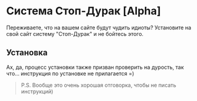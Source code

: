 # Система Стоп-Дурак [Alpha]

Переживаете, что на вашем сайте будут чудить идиоты? Установите на свой сайт систему "Стоп-Дурак" и не бойтесь этого.

## Установка
Ах, да, процесс установки также призван проверить на дурость, так что... инструкция по установке не прилагается =)

> P.S. Вообще это очень хорошая отговорка, чтобы не писать инструкций)